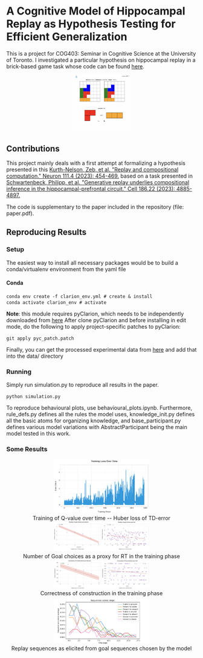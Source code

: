 # A Cognitive Model of Hippocampal Replay as Hypothesis Testing for Efficient Generalization
This is a project for COG403: Seminar in Cognitive Science at the University of Toronto. I investigated a particular hypothesis on hippocampal replay in a brick-based game task whose code can be found [here]([https://github.com/schwartenbeckph/Generative-Replay/]).

<p align="center">
<img width="30%" src="https://github.com/mishaalkandapath/clarion_replay/blob/main/data/figures/agentpic.png">
</p>

## Contributions
This project mainly deals with a first attempt at formalizing a hypothesis presented in this 
[Kurth-Nelson, Zeb, et al. "Replay and compositional computation." Neuron 111.4 (2023): 454-469.](https://www.cell.com/neuron/fulltext/S0896-6273(22)01125-4?_returnURL=https%3A%2F%2Flinkinghub.elsevier.com%2Fretrieve%2Fpii%2FS0896627322011254%3Fshowall%3Dtrue) 
based on a task presented in 
[Schwartenbeck, Philipp, et al. "Generative replay underlies compositional inference in the hippocampal-prefrontal circuit." Cell 186.22 (2023): 4885-4897.](https://www.cell.com/neuron/fulltext/S0896-6273(22)01125-4?_returnURL=https%3A%2F%2Flinkinghub.elsevier.com%2Fretrieve%2Fpii%2FS0896627322011254%3Fshowall%3Dtrue) 

The code is supplementary to the paper included in the repository (file: paper.pdf).

## Reproducing Results
### Setup
The easiest way to install all necessary packages would be to build a conda/virtualenv environment from the yaml file
#### Conda
```
conda env create -f clarion_env.yml	# create & install
conda activate clarion_env # activate
```
**Note**: this module requires pyClarion, which needs to be independently downloaded from [here](https://github.com/cmekik/pyClarion/tree/v2409)
After clone pyClarion and before installing in edit mode, do the following to apply project-specific patches to pyClarion:
```
git apply pyc_patch.patch
```
Finally, you can get the processed experimental data from [here](https://utoronto-my.sharepoint.com/:u:/g/personal/mishaal_kandapath_mail_utoronto_ca/EauGLd3KBAlJjU-UBCJjKboBV9Zi5h6DXJvsm1pcrejcag?e=0zLI8W) and add that into the data/ directory
 ### Running
 Simply run simulation.py to reproduce all results in the paper. 
 ```
 python simulation.py
 ```
To reproduce behavioural plots, use behavioural_plots.ipynb. Furthermore, rule_defs.py defines all the rules the model uses, knowledge_init.py defines all the basic atoms for organizing knowledge, and base_participant.py defines various model variations with AbstractParticipant being the main model tested in this work.

### Some Results
<p align="center">
 <img width="50%" src="https://github.com/mishaalkandapath/clarion_replay/blob/main/data/figures/training_nn_loss.png"><br>
 Training of Q-value over time -- Huber loss of TD-error<br>
 <img width="50%" src="https://github.com/mishaalkandapath/clarion_replay/blob/main/data/figures/train_rt_combined.png"><br>
 Number of Goal choices as a proxy for RT in the training phase<br>
 <img width="50%" src="https://github.com/mishaalkandapath/clarion_replay/blob/main/data/figures/train_corr_combined.png"><br>
 Correctness of construction in the training phase<br>
 <img width="50%" src="https://github.com/mishaalkandapath/clarion_replay/blob/main/data/figures/sequences_simple_goal.png"><br>
 Replay sequences as elicited from goal sequences chosen by the model <br>
</p>


